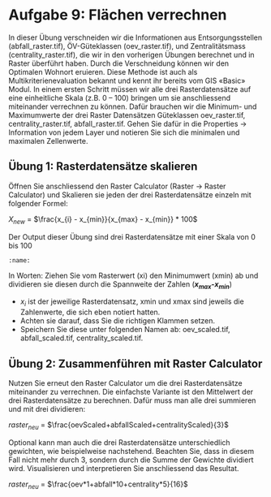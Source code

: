 # Aufgabe 9: Flächen verrechnen

In dieser Übung verschneiden wir die Informationen aus Entsorgungsstellen (abfall_raster.tif), ÖV-Güteklassen (oev_raster.tif), und Zentralitätsmass (centrality_raster.tif), die wir in den vorherigen Übungen berechnet und in Raster überführt haben. Durch die Verschneidung können wir den Optimalen Wohnort eruieren. Diese Methode ist auch als Multikriterienevaluation bekannt und kennt ihr bereits vom GIS «Basic» Modul.
In einem ersten Schritt müssen wir alle drei Rasterdatensätze auf eine einheitliche Skala (z.B. 0 – 100) bringen um sie anschliessend miteinander verrechnen zu können. Dafür brauchen wir die Minimum- und Maximumwerte der drei Raster Datensätzen Güteklassen oev_raster.tif, centrality_raster.tif, abfall_raster.tif. Gehen Sie dafür in die Properties -> Information von jedem Layer und notieren Sie sich die minimalen und maximalen Zellenwerte.

## Übung 1: Rasterdatensätze skalieren
Öffnen Sie anschliessend den Raster Calculator (Raster -> Raster Calculator) und Skalieren sie jeden der drei Rasterdatensätze einzeln mit folgender Formel:

$X_{new}$ = $\frac{x_{i} - x_{min}}{x_{max} - x_{min}} * 100$

Der Output dieser Übung sind drei Rasterdatensätze mit einer Skala von 0 bis 100

```{figure} figures/rastCalc.jpg
:name: 
```
In Worten: Ziehen Sie vom Rasterwert (xi) den Minimumwert (xmin) ab und dividieren sie diesen durch die Spannweite der Zahlen (**$x_{max}$-$x_{min}$**)
- $x_{i}$ ist der jeweilige Rasterdatensatz, xmin und xmax sind jeweils die Zahlenwerte, die sich eben notiert hatten.
- Achten sie darauf, dass Sie die richtigen Klammen setzen.
- Speichern Sie diese unter folgenden Namen ab: oev_scaled.tif, abfall_scaled.tif, centrality_scaled.tif.

## Übung 2: Zusammenführen mit Raster Calculator

Nutzen Sie erneut den Raster Calculator um die drei Rasterdatensätze miteinander zu verrechnen. Die einfachste Variante ist den Mittelwert der drei Rasterdatensätze zu berechnen. Dafür muss man alle drei summieren und mit drei dividieren:

$raster_{neu}$ = $\frac{oevScaled+abfallScaled+centralityScaled}{3}$

Optional kann man auch die drei Rasterdatensätze unterschiedlich gewichten, wie beispielweise nachstehend. Beachten Sie, dass in diesem Fall nicht mehr durch 3, sondern durch die Summe der Gewichte dividiert wird. Visualisieren und interpretieren Sie anschliessend das Resultat.

$raster_{neu}$ = $\frac{oev*1+abfall*10+centrality*5}{16}$
